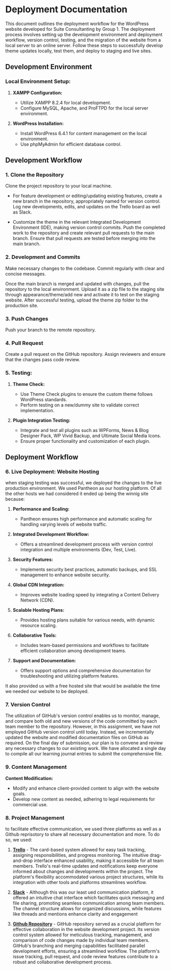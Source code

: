 # Deployment Documentation

This document outlines the deployment workflow for the WordPress website developed for Suite Consultanting by Group 1. The deployment process involves setting up the development environment and deployment workflow, version control, testing, and the migration of the website from a local server to an online server. Follow these steps to successfully develop theme updates locally, test them, and deploy to staging and live sites.

## Development Environment

### Local Environment Setup:

1. **XAMPP Configuration:**
   - Utilize XAMPP 8.2.4 for local development.
   - Configure MySQL, Apache, and ProFTPD for the local server environment.

2. **WordPress Installation:**
   - Install WordPress 6.4.1 for content management on the local environment.
   - Use phpMyAdmin for efficient database control.

     
## Development Workflow

### 1. Clone the Repository

Clone the project repository to your local machine.

- For feature development or editing/updating existing features, create a new branch in the repository, appropriately named for version control. Log new developments, edits, and updates on the Trello board as well as Slack. 

- Customize the theme in the relevant Integrated Development Environment (IDE), making version control commits. Push the completed work to the repository and create relevant pull requests to the main branch. Ensure that pull requests are tested before merging into the main branch.


### 2. Development and Commits

Make necessary changes to the codebase. Commit regularly with clear and concise messages.

 Once the main branch is merged and updated with changes, pull the repository to the local environment. Upload it as a zip file to the staging site through appearance/theme/add new and activate it to test on the staging website. After successful testing, upload the theme zip folder to the production site.

### 3. Push Changes

Push your branch to the remote repository. 


### 4. Pull Request

Create a pull request on the GitHub repository. Assign reviewers and ensure that the changes pass code review.


### 5. Testing:

1. **Theme Check:**
   - Use Theme Check plugins to ensure the custom theme follows WordPress standards.
   - Perform testing on a new/dummy site to validate correct implementation.

2. **Plugin Integration Testing:**
   - Integrate and test all plugins such as WPForms, News & Blog Designer Pack, WP Vivid Backup, and Ultimate Social Media Icons.
   - Ensure proper functionality and customization of each plugin.

## Deployment Workflow

### 6. Live Deployment: Website Hosting

when staging testing was successful, we deployed the changes to the live production environment. We used Pantheon as our hosting platform. Of all the other hosts we had considered it ended up being the winnig site because:
1. **Performance and Scaling:**
   - Pantheon ensures high performance and automatic scaling for handling varying levels of website traffic.

2. **Integrated Development Workflow:**
   - Offers a streamlined development process with version control integration and multiple environments (Dev, Test, Live).

3. **Security Features:**
   - Implements security best practices, automatic backups, and SSL management to enhance website security.

4. **Global CDN Integration:**
   - Improves website loading speed by integrating a Content Delivery Network (CDN).

5. **Scalable Hosting Plans:**
   - Provides hosting plans suitable for various needs, with dynamic resource scaling.

6. **Collaborative Tools:**
   - Includes team-based permissions and workflows to facilitate efficient collaboration among development teams.

7. **Support and Documentation:**
   - Offers support options and comprehensive documentation for troubleshooting and utilizing platform features.

It also provided us with a free hosted site that would be available the time we needed our website to be deployed.

### 7. Version Control
The utilization of GitHub's version control enables us to monitor, manage, and compare both old and new versions of the code committed by each team member to the repository. However, in this assignment, we have not employed GitHub version control until today. Instead, we incrementally updated the website and modified documentation files on GitHub as required. On the final day of submission, our plan is to convene and review any necessary changes to our existing work. We have allocated a single day to compile all our learning journal entries to submit the comprehensive file. 

### 9. Content Management

**Content Modification:**
   - Modify and enhance client-provided content to align with the website goals.
   - Develop new content as needed, adhering to legal requirements for commercial use.
  
### 8. Project Management
to facilitate effective communication, we used three platforms as well as a Github reprisotory to share all necessary documentation and more. To do so, we used:
1. **[Trello](https://trello.com/b/4zz6bndF/cp3402-2023-group1)** - The card-based system allowed for easy task tracking, assigning responsibilities, and progress monitoring. The intuitive drag-and-drop interface enhanced usability, making it accessible for all team members. Trello's real-time updates and notifications keep everyone informed about changes and developments within the project. The platform's flexibility accommodated various project structures, while its integration with other tools and platforms streamlines workflow. 

2. **[Slack](https://app.slack.com/client/T06434CVC03/C063WHYJ2CW)** - Although this was our least ued communication platform, it offered an intuitive chat interface which facilitates quick messaging and file sharing, promoting seamless communication among team members. The channel structure allows for organized discussions, while features like threads and mentions enhance clarity and engagement

3. **[Github Repository](https://github.com/PraiseK/CmsGroup1-/tree/main)** - GitHub repository served as a crucial platform for effective collaboration in the website development project. Its version control system allowed for meticulous tracking, management, and comparison of code changes made by individual team members. GitHub's branching and merging capabilities facilitated parallel development efforts, ensuring a streamlined workflow. The platform's issue tracking, pull request, and code review features contribute to a robust and collaborative development process. 





